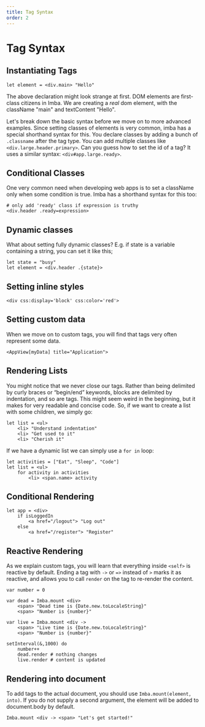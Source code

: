 ```yaml
---
title: Tag Syntax
order: 2
---
```


# Tag Syntax

## Instantiating Tags

```imba
let element = <div.main> "Hello"
```

The above declaration might look strange at first. DOM elements are first-class citizens in Imba. We are creating a *real* dom element, with the className "main" and textContent "Hello".

Let's break down the basic syntax before we move on to more advanced examples. Since setting classes of elements is very common, imba has a special shorthand syntax for this. You declare classes by adding a bunch of `.classname` after the tag type. You can add multiple classes like `<div.large.header.primary>`. Can you guess how to set the id of a tag? It uses a similar syntax: `<div#app.large.ready>`.


## Conditional Classes

One very common need when developing web apps is to set a className only when some condition is true. Imba has a shorthand syntax for this too:

```imba
# only add 'ready' class if expression is truthy
<div.header .ready=expression>
```


## Dynamic classes

What about setting fully dynamic classes? E.g. if state is a variable containing a string, you can set it like this;

```imba
let state = "busy"
let element = <div.header .{state}>
```


## Setting inline styles

```imba
<div css:display='block' css:color='red'>
```


## Setting custom data

When we move on to custom tags, you will find that tags very often represent some data.

```imba
<AppView[myData] title="Application">
```


## Rendering Lists

You might notice that we never close our tags. Rather than being delimited by curly braces or “begin/end” keywords, blocks are delimited by indentation, and so are tags. This might seem weird in the beginning, but it makes for very readable and concise code. So, if we want to create a list with some children, we simply go:

```imba
let list = <ul>
    <li> "Understand indentation"
    <li> "Get used to it"
    <li> "Cherish it"
```

If we have a dynamic list we can simply use a `for in` loop:

```imba
let activities = ["Eat", "Sleep", "Code"]
let list = <ul>
    for activity in activities
        <li> <span.name> activity
```

## Conditional Rendering

```imba
let app = <div>
    if isLoggedIn
        <a href="/logout"> "Log out"
    else
        <a href="/register"> "Register"
```

## Reactive Rendering

As we explain custom tags, you will learn that everything inside `<self>` is reactive by default. Ending a tag with  `->` or `=>` instead of `>` marks it as reactive, and allows you to call `render` on the tag to re-render the content.

```imba
var number = 0

var dead = Imba.mount <div>
    <span> "Dead time is {Date.new.toLocaleString}"
    <span> "Number is {number}"

var live = Imba.mount <div ->
    <span> "Live time is {Date.new.toLocaleString}"
    <span> "Number is {number}"

setInterval(&,1000) do
    number++
    dead.render # nothing changes
    live.render # content is updated
```

## Rendering into document

To add tags to the actual document, you should use `Imba.mount(element, into)`. If you do not supply a second argument, the element will be added to document.body by default.

```
Imba.mount <div -> <span> "Let's get started!"
```

